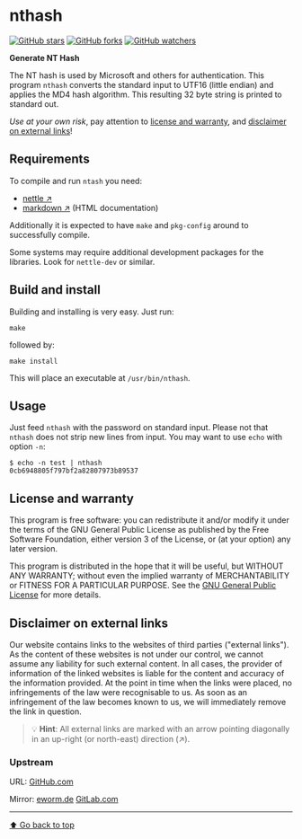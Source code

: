 nthash
======

[![GitHub stars](https://img.shields.io/github/stars/eworm-de/nthash?logo=GitHub&style=flat&color=red)](https://github.com/eworm-de/nthash/stargazers)
[![GitHub forks](https://img.shields.io/github/forks/eworm-de/nthash?logo=GitHub&style=flat&color=green)](https://github.com/eworm-de/nthash/network)
[![GitHub watchers](https://img.shields.io/github/watchers/eworm-de/nthash?logo=GitHub&style=flat&color=blue)](https://github.com/eworm-de/nthash/watchers)

**Generate NT Hash**

The NT hash is used by Microsoft and others for authentication. This
program `nthash` converts the standard input to UTF16 (little endian)
and applies the MD4 hash algorithm. This resulting 32 byte string is
printed to standard out.

*Use at your own risk*, pay attention to
[license and warranty](#license-and-warranty), and
[disclaimer on external links](#disclaimer-on-external-links)!

Requirements
------------

To compile and run `ntash` you need:

* [nettle ↗️](https://www.lysator.liu.se/~nisse/nettle/)
* [markdown ↗️](https://daringfireball.net/projects/markdown/) (HTML documentation)

Additionally it is expected to have `make` and `pkg-config` around to
successfully compile.

Some systems may require additional development packages for the libraries.
Look for `nettle-dev` or similar.

Build and install
-----------------

Building and installing is very easy. Just run:

    make

followed by:

    make install

This will place an executable at `/usr/bin/nthash`.

Usage
-----

Just feed `nthash` with the password on standard input. Please not that
`nthash` does not strip new lines from input. You may want to use `echo`
with option `-n`:

    $ echo -n test | nthash
    0cb6948805f797bf2a82807973b89537

License and warranty
--------------------

This program is free software: you can redistribute it and/or modify
it under the terms of the GNU General Public License as published by
the Free Software Foundation, either version 3 of the License, or
(at your option) any later version.

This program is distributed in the hope that it will be useful,
but WITHOUT ANY WARRANTY; without even the implied warranty of
MERCHANTABILITY or FITNESS FOR A PARTICULAR PURPOSE.  See the
[GNU General Public License](COPYING.md) for more details.

Disclaimer on external links
----------------------------

Our website contains links to the websites of third parties ("external
links"). As the content of these websites is not under our control, we
cannot assume any liability for such external content. In all cases, the
provider of information of the linked websites is liable for the content
and accuracy of the information provided. At the point in time when the
links were placed, no infringements of the law were recognisable to us.
As soon as an infringement of the law becomes known to us, we will
immediately remove the link in question.

> 💡️ **Hint**: All external links are marked with an arrow pointing
> diagonally in an up-right (or north-east) direction (↗️).

### Upstream

URL:
[GitHub.com](https://github.com/eworm-de/nthash#nthash)

Mirror:
[eworm.de](https://git.eworm.de/cgit.cgi/nthash/)
[GitLab.com](https://gitlab.com/eworm-de/nthash#nthash)

---
[⬆️ Go back to top](#top)
